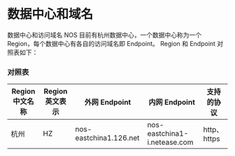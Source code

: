 # 数据中心和域名

数据中心和访问域名 NOS 目前有杭州数据中心，一个数据中心称为一个 Region，每个数据中心有各自的访问域名即 Endpoint。
Region 和 Endpoint 对照表如下：

### 对照表

| Region 中文名称 | Region 英文表示 |     外网 Endpoint      |        内网 Endpoint         | 支持的协议  |
|-----------------|-----------------|------------------------|------------------------------|-------------|
| 杭州            | HZ              | nos-eastchina1.126.net | nos-eastchina1-i.netease.com | http、https |










<br>
<br>
<br>
<br>
<br>



